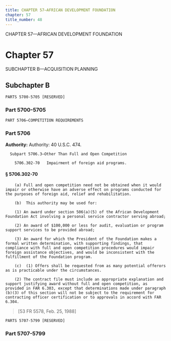 ```yaml
---
title: CHAPTER 57—AFRICAN DEVELOPMENT FOUNDATION
chapter: 57
title_number: 48
---
```


CHAPTER 57—AFRICAN DEVELOPMENT FOUNDATION

# Chapter 57

  SUBCHAPTER B—ACQUISITION PLANNING

## Subchapter B

    PARTS 5700-5705 [RESERVED]

### Part 5700-5705

    PART 5706—COMPETITION REQUIREMENTS

### Part 5706

**Authority:** Authority: 40 U.S.C. 474.

      Subpart 5706.3—Other Than Full and Open Competition

        5706.302-70   Impairment of foreign aid programs.

#### § 5706.302-70

        (a) Full and open competition need not be obtained when it would impair or otherwise have an adverse effect on programs conducted for the purposes of foreign aid, relief and rehabilitation.

        (b)  This authority may be used for:

        (1) An award under section 506(a)(5) of the African Development Foundation Act involving a personal service contractor serving abroad;

        (2) An award of $100,000 or less for audit, evaluation or program support services to be provided abroad;

        (3) An award for which the President of the Foundation makes a formal written determination, with supporting findings, that compliance with full and open competition procedures would impair foreign assistance objectives, and would be inconsistent with the fulfillment of the Foundation program.

        (c)  (1) Offers shall be requested from as many potential offerors as is practicable under the circumstances.

        (2) The contract file must include an appropriate explanation and support justifying award without full and open competition, as provided in FAR 6.303, except that determinations made under paragraph (b)(3) of this section will not be subject to the requirement for contracting officer certification or to approvals in accord with FAR 6.304.

> [53 FR 5578, Feb. 25, 1988]

    PARTS 5707-5799 [RESERVED]

### Part 5707-5799

